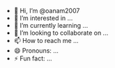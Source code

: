 - 👋 Hi, I’m @oanam2007
- 👀 I’m interested in ...
- 🌱 I’m currently learning ...
- 💞️ I’m looking to collaborate on ...
- 📫 How to reach me ...
- 😄 Pronouns: ...
- ⚡ Fun fact: ...

<!---
oanam2007/oanam2007 is a ✨ special ✨ repository because its `README.md` (this file) appears on your GitHub profile.
I am one testing engineering and i am currently learning how to use github and docker
--->
